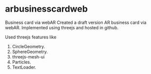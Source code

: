 # arbusinesscardweb
 Business card via webAR
 Created a draft version AR business card via webAR.
 Implemented using threejs and hosted in github.
 
 Used threejs features like
 1. CircleGeometry.
 2. SphereGeometry.
 3. threejs-mesh-ui
 4. Particles.
 5. TextLoader.
